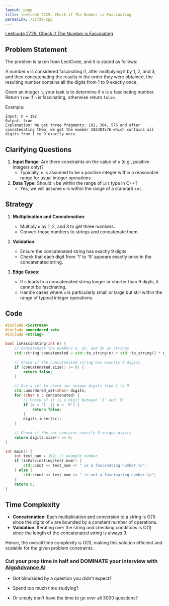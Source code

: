 ```yaml
---
layout: page
title: leetcode 2729. Check if The Number is Fascinating
permalink: /s2729-cpp
---
```

[Leetcode 2729. Check if The Number is Fascinating](https://algoadvance.github.io/algoadvance/l2729)
## Problem Statement

The problem is taken from LeetCode, and it is stated as follows:

A number `n` is considered fascinating if, after multiplying it by 1, 2, and 3, and then concatenating the results in the order they were obtained, the resulting number contains all the digits from 1 to 9 exactly once.

Given an integer `n`, your task is to determine if `n` is a fascinating number. Return `true` if `n` is fascinating, otherwise return `false`.

Example:
```
Input: n = 192
Output: true
Explanation: We get three fragments: 192, 384, 576 and after concatenating them, we get the number 192384576 which contains all digits from 1 to 9 exactly once.
```

## Clarifying Questions

1. **Input Range**: Are there constraints on the value of `n` (e.g., positive integers only)?
   - Typically, `n` is assumed to be a positive integer within a reasonable range for usual integer operations.
2. **Data Type**: Should `n` be within the range of `int` type in C++?
   - Yes, we will assume `n` is within the range of a standard `int`.

## Strategy

1. **Multiplication and Concatenation**:
   - Multiply `n` by 1, 2, and 3 to get three numbers.
   - Convert those numbers to strings and concatenate them.
   
2. **Validation**:
   - Ensure the concatenated string has exactly 9 digits.
   - Check that each digit from '1' to '9' appears exactly once in the concatenated string.
   
3. **Edge Cases**:
   - If `n` leads to a concatenated string longer or shorter than 9 digits, it cannot be fascinating.
   - Handle cases where `n` is particularly small or large but still within the range of typical integer operations.

## Code

```cpp
#include <iostream>
#include <unordered_set>
#include <string>

bool isFascinating(int n) {
    // Concatenate the numbers n, 2n, and 3n as strings
    std::string concatenated = std::to_string(n) + std::to_string(2 * n) + std::to_string(3 * n);
    
    // Check if the concatenated string has exactly 9 digits
    if (concatenated.size() != 9) {
        return false;
    }
    
    // Use a set to check for unique digits from 1 to 9
    std::unordered_set<char> digits;
    for (char c : concatenated) {
        // Check if it is a digit between '1' and '9'
        if (c < '1' || c > '9') {
            return false;
        }
        digits.insert(c);
    }
    
    // Check if the set contains exactly 9 unique digits
    return digits.size() == 9;
}

int main() {
    int test_num = 192; // example number
    if (isFascinating(test_num)) {
        std::cout << test_num << " is a fascinating number.\n";
    } else {
        std::cout << test_num << " is not a fascinating number.\n";
    }
    return 0;
}
```

## Time Complexity

- **Concatenation**: Each multiplication and conversion to a string is O(1) since the digits of `n` are bounded by a constant number of operations.
- **Validation**: Iterating over the string and checking conditions is O(1) since the length of the concatenated string is always 9.

Hence, the overall time complexity is O(1), making this solution efficient and scalable for the given problem constraints.


### Cut your prep time in half and DOMINATE your interview with [AlgoAdvance AI](https://algoAdvance.com)

- Got blindsided by a question you didn't expect?

- Spend too much time studying?

- Or simply don't have the time to go over all 3000 questions?

